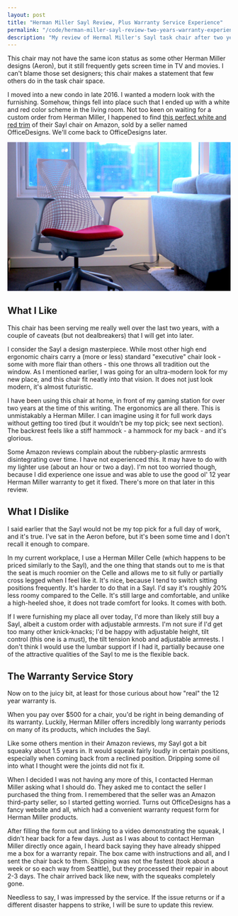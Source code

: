 ```yaml
---
layout: post
title: "Herman Miller Sayl Review, Plus Warranty Service Experience"
permalink: "/code/herman-miller-sayl-review-two-years-warranty-experience"
description: "My review of Hermal Miller's Sayl task chair after two years of use and one use of the 12 year warranty it comes with."
---
```


This chair may not have the same icon status as some other Herman Miller designs (Aeron), but it still frequently gets screen time in TV and movies. I can't blame those set designers; this chair makes a statement that few others do in the task chair space.

I moved into a new condo in late 2016. I wanted a modern look with the furnishing. Somehow, things fell into place such that I ended up with a white and red color scheme in the living room. Not too keen on waiting for a custom order from Herman Miller, I happened to find [this perfect white and red trim](https://www.amazon.com/dp/B00OBWBSA4) of their Sayl chair on Amazon, sold by a seller named OfficeDesigns. We'll come back to OfficeDesigns later.

![](/assets/reviews/herman-miller-sayl.jpg)

<!--more-->

## What I Like

This chair has been serving me really well over the last two years, with a couple of caveats (but not dealbreakers) that I will get into later.

I consider the Sayl a design masterpiece. While most other high end ergonomic chairs carry a (more or less) standard "executive" chair look - some with more flair than others - this one throws all tradition out the window. As I mentioned earlier, I was going for an ultra-modern look for my new place, and this chair fit neatly into that vision. It does not just look modern, it's almost futuristic.

I have been using this chair at home, in front of my gaming station for over two years at the time of this writing. The ergonomics are all there. This is unmistakably a Herman Miller. I can imagine using it for full work days without getting too tired (but it wouldn't be my top pick; see next section). The backrest feels like a stiff hammock - a hammock for my back - and it's glorious.

Some Amazon reviews complain about the rubbery-plastic armrests disintegrating over time. I have not experienced this. It may have to do with my lighter use (about an hour or two a day). I'm not too worried though, because I did experience one issue and was able to use the good ol' 12 year Herman Miller warranty to get it fixed. There's more on that later in this review.

## What I Dislike

I said earlier that the Sayl would not be my top pick for a full day of work, and it's true. I've sat in the Aeron before, but it's been some time and I don't recall it enough to compare.

In my current workplace, I use a Herman Miller Celle (which happens to be priced similarly to the Sayl), and the one thing that stands out to me is that the seat is much roomier on the Celle and allows me to sit fully or partially cross legged when I feel like it. It's nice, because I tend to switch sitting positions frequently. It's harder to do that in a Sayl. I'd say it's roughly 20% less roomy compared to the Celle. It's still large and comfortable, and unlike a high-heeled shoe, it does not trade comfort for looks. It comes with both.

If I were furnishing my place all over today, I'd more than likely still buy a Sayl, albeit a custom order with adjustable armrests. I'm not sure if I'd get too many other knick-knacks; I'd be happy with adjustable height, tilt control (this one is a must), the tilt tension knob and adjustable armrests. I don't think I would use the lumbar support if I had it, partially because one of the attractive qualities of the Sayl to me is the flexible back.

## The Warranty Service Story

Now on to the juicy bit, at least for those curious about how "real" the 12 year warranty is.

When you pay over $500 for a chair, you'd be right in being demanding of its warranty. Luckily, Herman Miller offers incredibly long warranty periods on many of its products, which includes the Sayl.

Like some others mention in their Amazon reviews, my Sayl got a bit squeaky about 1.5 years in. It would squeak fairly loudly in certain positions, especially when coming back from a reclined position. Dripping some oil into what I thought were the joints did not fix it.

When I decided I was not having any more of this, I contacted Herman Miller asking what I should do. They asked me to contact the seller I purchased the thing from. I remembered that the seller was an Amazon third-party seller, so I started getting worried. Turns out OfficeDesigns has a fancy website and all, which had a convenient warranty request form for Herman Miller products.

After filling the form out and linking to a video demonstrating the squeak, I didn't hear back for a few days. Just as I was about to contact Herman Miller directly once again, I heard back saying they have already shipped me a box for a warranty repair. The box came with instructions and all, and I sent the chair back to them. Shipping was not the fastest (took about a week or so each way from Seattle), but they processed their repair in about 2-3 days. The chair arrived back like new, with the squeaks completely gone.

Needless to say, I was impressed by the service. If the issue returns or if a different disaster happens to strike, I will be sure to update this review.
